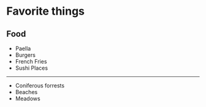 Favorite things
===============
Food
----
* Paella 
* Burgers
* French Fries
* Sushi
Places
------
* Coniferous forrests
* Beaches
* Meadows
